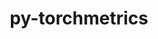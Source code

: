 ---
title: "py-torchmetrics"
layout: cache
categories: [package, develop]
meta: {"compilers": ["apple-clang@=16.0.0", "gcc@=11.4.0", "gcc@=13.2.0"], "num_specs": 190, "num_specs_by_stack": {"e4s": 8, "e4s-neoverse_v1": 4, "ml-darwin-aarch64-mps": 24, "ml-linux-aarch64-cpu": 34, "ml-linux-aarch64-cuda": 34, "ml-linux-x86_64-cpu": 34, "ml-linux-x86_64-cuda": 35, "root": 190}, "oss": ["sequoia", "ubuntu22.04", "ubuntu24.04"], "platforms": ["darwin", "linux"], "stacks": ["e4s", "e4s-neoverse_v1", "ml-darwin-aarch64-mps", "ml-linux-aarch64-cpu", "ml-linux-aarch64-cuda", "ml-linux-x86_64-cpu", "ml-linux-x86_64-cuda", "root"], "targets": ["aarch64", "neoverse_v1", "x86_64_v3"], "versions": ["1.6.0", "1.6.1", "1.6.2"]}
spec_details: [{"compiler": "apple-clang@=16.0.0", "hash": "25wtqin5hruwf7wlbxm6r72scxez2htk", "os": "sequoia", "platform": "darwin", "size": "-", "stacks": ["ml-darwin-aarch64-mps", "root"], "target": "aarch64", "variants": ["build_system=python_pip", "~image"], "versions": ["1.6.2"]}, {"compiler": "gcc@=13.2.0", "hash": "2jnzw7xkdejjjj2bu5vn4emdyaimbukd", "os": "ubuntu24.04", "platform": "linux", "size": "-", "stacks": ["ml-linux-aarch64-cpu", "root"], "target": "aarch64", "variants": ["build_system=python_pip", "~image"], "versions": ["1.6.1"]}, {"compiler": "gcc@=13.2.0", "hash": "2v6xzazdrjz32zfpq725cuo7ljwfbz54", "os": "ubuntu24.04", "platform": "linux", "size": "-", "stacks": ["ml-linux-aarch64-cpu", "root"], "target": "aarch64", "variants": ["build_system=python_pip", "~image"], "versions": ["1.6.2"]}, {"compiler": "apple-clang@=16.0.0", "hash": "2wak2chmlc4zn423zdxvupmnncrzgsxh", "os": "sequoia", "platform": "darwin", "size": "-", "stacks": ["ml-darwin-aarch64-mps", "root"], "target": "aarch64", "variants": ["build_system=python_pip", "~image"], "versions": ["1.6.2"]}, {"compiler": "gcc@=13.2.0", "hash": "34m77hkedypkvwkaaowmhaaltgkg7x3n", "os": "ubuntu24.04", "platform": "linux", "size": "-", "stacks": ["ml-linux-x86_64-cpu", "root"], "target": "x86_64_v3", "variants": ["build_system=python_pip", "~image"], "versions": ["1.6.2"]}, {"compiler": "gcc@=13.2.0", "hash": "36nk5tmipyu4ypyusr26w7d5gnfb2m2g", "os": "ubuntu24.04", "platform": "linux", "size": "-", "stacks": ["root"], "target": "x86_64_v3", "variants": ["build_system=python_pip", "~image"], "versions": ["1.6.2"]}, {"compiler": "gcc@=13.2.0", "hash": "37agagr7ziaigqlyx5achxjdsnl7k3y3", "os": "ubuntu24.04", "platform": "linux", "size": "-", "stacks": ["ml-linux-x86_64-cuda", "root"], "target": "x86_64_v3", "variants": ["build_system=python_pip", "~image"], "versions": ["1.6.1"]}, {"compiler": "gcc@=11.4.0", "hash": "3m2vpycpcsqwkr3p246bxboh2f2y2rbx", "os": "ubuntu22.04", "platform": "linux", "size": "-", "stacks": ["e4s", "root"], "target": "x86_64_v3", "variants": ["build_system=python_pip", "~image"], "versions": ["1.6.1"]}, {"compiler": "gcc@=13.2.0", "hash": "3qciakvnq5wbgzzk2io7vrbzx7zywvmh", "os": "ubuntu24.04", "platform": "linux", "size": "-", "stacks": ["ml-linux-aarch64-cuda", "root"], "target": "aarch64", "variants": ["build_system=python_pip", "~image"], "versions": ["1.6.1"]}, {"compiler": "gcc@=13.2.0", "hash": "3s3szvzz7csl6lr2cygfavoesra3malj", "os": "ubuntu24.04", "platform": "linux", "size": "-", "stacks": ["ml-linux-x86_64-cuda", "root"], "target": "x86_64_v3", "variants": ["build_system=python_pip", "~image"], "versions": ["1.6.2"]}, {"compiler": "gcc@=13.2.0", "hash": "3xwlmtt7kxvjhqy55dgkk2tg6oneqkjp", "os": "ubuntu24.04", "platform": "linux", "size": "-", "stacks": ["root"], "target": "aarch64", "variants": ["build_system=python_pip", "~image"], "versions": ["1.6.2"]}, {"compiler": "gcc@=13.2.0", "hash": "46nuqrlbmmdml4wva4bdod2ebse2o6pz", "os": "ubuntu24.04", "platform": "linux", "size": "-", "stacks": ["ml-linux-x86_64-cpu", "root"], "target": "x86_64_v3", "variants": ["build_system=python_pip", "~image"], "versions": ["1.6.2"]}, {"compiler": "gcc@=13.2.0", "hash": "4bljovjbzsqugk7smaxmiynkddubbbsg", "os": "ubuntu24.04", "platform": "linux", "size": "-", "stacks": ["ml-linux-x86_64-cpu", "root"], "target": "x86_64_v3", "variants": ["build_system=python_pip", "~image"], "versions": ["1.6.2"]}, {"compiler": "gcc@=13.2.0", "hash": "4k6dvxfgsvnryva5ikbjo6o75jyys3sp", "os": "ubuntu24.04", "platform": "linux", "size": "-", "stacks": ["ml-linux-x86_64-cpu", "root"], "target": "x86_64_v3", "variants": ["build_system=python_pip", "~image"], "versions": ["1.6.1"]}, {"compiler": "apple-clang@=16.0.0", "hash": "4l6xyjar5kiva5pzavew7joxlnjg53jo", "os": "sequoia", "platform": "darwin", "size": "-", "stacks": ["ml-darwin-aarch64-mps", "root"], "target": "aarch64", "variants": ["build_system=python_pip", "~image"], "versions": ["1.6.2"]}, {"compiler": "gcc@=13.2.0", "hash": "4ujfp7baq4q5d6mnwpksptoyclw7ikzi", "os": "ubuntu24.04", "platform": "linux", "size": "-", "stacks": ["ml-linux-x86_64-cuda", "root"], "target": "x86_64_v3", "variants": ["build_system=python_pip", "~image"], "versions": ["1.6.2"]}, {"compiler": "apple-clang@=16.0.0", "hash": "4ygunkcwptamsrmtsrr5apbjzqug5jno", "os": "sequoia", "platform": "darwin", "size": "-", "stacks": ["ml-darwin-aarch64-mps", "root"], "target": "aarch64", "variants": ["build_system=python_pip", "~image"], "versions": ["1.6.2"]}, {"compiler": "gcc@=13.2.0", "hash": "532ncbi5iayozj2n726jqwjr3knnui23", "os": "ubuntu24.04", "platform": "linux", "size": "-", "stacks": ["ml-linux-aarch64-cuda", "root"], "target": "aarch64", "variants": ["build_system=python_pip", "~image"], "versions": ["1.6.2"]}, {"compiler": "gcc@=11.4.0", "hash": "542hjb36d4yihlihpout3kzynjjdbr3s", "os": "ubuntu22.04", "platform": "linux", "size": "-", "stacks": ["e4s", "root"], "target": "x86_64_v3", "variants": ["build_system=python_pip", "~image"], "versions": ["1.6.2"]}, {"compiler": "gcc@=13.2.0", "hash": "5bx5ou74rnh76ukuoyxw6fnfh5esuiid", "os": "ubuntu24.04", "platform": "linux", "size": "-", "stacks": ["ml-linux-x86_64-cuda", "root"], "target": "x86_64_v3", "variants": ["build_system=python_pip", "~image"], "versions": ["1.6.2"]}, {"compiler": "gcc@=13.2.0", "hash": "5niqio4wppjao7thcbnu7pkbivmpuhft", "os": "ubuntu24.04", "platform": "linux", "size": "-", "stacks": ["ml-linux-x86_64-cpu", "root"], "target": "x86_64_v3", "variants": ["build_system=python_pip", "~image"], "versions": ["1.6.2"]}, {"compiler": "gcc@=13.2.0", "hash": "5ob72bnnyuv3fcdpyl5u74lqscub7rij", "os": "ubuntu24.04", "platform": "linux", "size": "-", "stacks": ["ml-linux-aarch64-cuda", "root"], "target": "aarch64", "variants": ["build_system=python_pip", "~image"], "versions": ["1.6.2"]}, {"compiler": "gcc@=13.2.0", "hash": "5pqb23bpysgifwzyeckxpuvpihyb4arj", "os": "ubuntu24.04", "platform": "linux", "size": "-", "stacks": ["ml-linux-x86_64-cpu", "root"], "target": "x86_64_v3", "variants": ["build_system=python_pip", "~image"], "versions": ["1.6.1"]}, {"compiler": "gcc@=13.2.0", "hash": "5wnihjvz6whul23ejlcincxckiphdnl4", "os": "ubuntu24.04", "platform": "linux", "size": "-", "stacks": ["ml-linux-x86_64-cuda", "root"], "target": "x86_64_v3", "variants": ["build_system=python_pip", "~image"], "versions": ["1.6.2"]}, {"compiler": "gcc@=13.2.0", "hash": "5xradg4jextppyqpxjzcecd644fza33w", "os": "ubuntu24.04", "platform": "linux", "size": "-", "stacks": ["ml-linux-x86_64-cpu", "root"], "target": "x86_64_v3", "variants": ["build_system=python_pip", "~image"], "versions": ["1.6.2"]}, {"compiler": "gcc@=13.2.0", "hash": "62gjfsay6yddewahqcl5trhaxqgqg333", "os": "ubuntu24.04", "platform": "linux", "size": "-", "stacks": ["ml-linux-x86_64-cpu", "root"], "target": "x86_64_v3", "variants": ["build_system=python_pip", "~image"], "versions": ["1.6.1"]}, {"compiler": "gcc@=13.2.0", "hash": "6canwssideep5jwlkt3bpr3lgh44rqwo", "os": "ubuntu24.04", "platform": "linux", "size": "-", "stacks": ["ml-linux-aarch64-cuda", "root"], "target": "aarch64", "variants": ["build_system=python_pip", "~image"], "versions": ["1.6.2"]}, {"compiler": "gcc@=13.2.0", "hash": "6f5nqyqakdh26dbv46af5rsogvjqc4rm", "os": "ubuntu24.04", "platform": "linux", "size": "-", "stacks": ["ml-linux-aarch64-cpu", "root"], "target": "aarch64", "variants": ["build_system=python_pip", "~image"], "versions": ["1.6.2"]}, {"compiler": "gcc@=13.2.0", "hash": "6tevvqtfrpfaoh7rbndja62bz52efd2y", "os": "ubuntu24.04", "platform": "linux", "size": "-", "stacks": ["ml-linux-x86_64-cpu", "root"], "target": "x86_64_v3", "variants": ["build_system=python_pip", "~image"], "versions": ["1.6.2"]}, {"compiler": "gcc@=13.2.0", "hash": "6usnspnjw5mgnocr3rlaipdz7kk7iosb", "os": "ubuntu24.04", "platform": "linux", "size": "-", "stacks": ["ml-linux-aarch64-cuda", "root"], "target": "aarch64", "variants": ["build_system=python_pip", "~image"], "versions": ["1.6.2"]}, {"compiler": "gcc@=13.2.0", "hash": "6v5bm2j4rm2ku7jcpb3bzermothvtyh3", "os": "ubuntu24.04", "platform": "linux", "size": "-", "stacks": ["ml-linux-x86_64-cpu", "root"], "target": "x86_64_v3", "variants": ["build_system=python_pip", "~image"], "versions": ["1.6.2"]}, {"compiler": "apple-clang@=16.0.0", "hash": "6xt3mlatafafx2tcu3cmpg26zvumcg6o", "os": "sequoia", "platform": "darwin", "size": "-", "stacks": ["ml-darwin-aarch64-mps", "root"], "target": "aarch64", "variants": ["build_system=python_pip", "~image"], "versions": ["1.6.2"]}, {"compiler": "gcc@=13.2.0", "hash": "7d3soniz6d7ietazyfwv6q4u2y5gkprs", "os": "ubuntu24.04", "platform": "linux", "size": "-", "stacks": ["ml-linux-aarch64-cuda", "root"], "target": "aarch64", "variants": ["build_system=python_pip", "~image"], "versions": ["1.6.1"]}, {"compiler": "gcc@=13.2.0", "hash": "7dhypxoaw55h2nonwefteq4xuzzacmkf", "os": "ubuntu24.04", "platform": "linux", "size": "-", "stacks": ["root"], "target": "x86_64_v3", "variants": ["build_system=python_pip", "~image"], "versions": ["1.6.2"]}, {"compiler": "gcc@=13.2.0", "hash": "7k2cmapd5efg6bzz7ts3twgixiqavekm", "os": "ubuntu24.04", "platform": "linux", "size": "-", "stacks": ["ml-linux-aarch64-cuda", "root"], "target": "aarch64", "variants": ["build_system=python_pip", "~image"], "versions": ["1.6.1"]}, {"compiler": "gcc@=13.2.0", "hash": "7wco3ebi27pxtdash6rux67n3l6jhvz6", "os": "ubuntu24.04", "platform": "linux", "size": "-", "stacks": ["ml-linux-x86_64-cpu", "root"], "target": "x86_64_v3", "variants": ["build_system=python_pip", "~image"], "versions": ["1.6.2"]}, {"compiler": "apple-clang@=16.0.0", "hash": "a25brt7tetxqf6scjpd6adibgt3lkzcx", "os": "sequoia", "platform": "darwin", "size": "-", "stacks": ["root"], "target": "aarch64", "variants": ["build_system=python_pip", "~image"], "versions": ["1.6.2"]}, {"compiler": "gcc@=13.2.0", "hash": "a3jlnjddlbamlmggpzdpvfjs72fjih7e", "os": "ubuntu24.04", "platform": "linux", "size": "-", "stacks": ["root"], "target": "x86_64_v3", "variants": ["build_system=python_pip", "~image"], "versions": ["1.6.2"]}, {"compiler": "gcc@=11.4.0", "hash": "aasfdjroeie6uukftonkvibv6noogskf", "os": "ubuntu22.04", "platform": "linux", "size": "-", "stacks": ["e4s-neoverse_v1", "root"], "target": "neoverse_v1", "variants": ["build_system=python_pip", "~image"], "versions": ["1.6.0"]}, {"compiler": "gcc@=13.2.0", "hash": "akxbcmmmg5ye2chzqiu7tva6cn2w4yvc", "os": "ubuntu24.04", "platform": "linux", "size": "-", "stacks": ["ml-linux-x86_64-cpu", "root"], "target": "x86_64_v3", "variants": ["build_system=python_pip", "~image"], "versions": ["1.6.2"]}, {"compiler": "gcc@=13.2.0", "hash": "anubjdgsj4saphxhewosh6zjkhnuv3dw", "os": "ubuntu24.04", "platform": "linux", "size": "-", "stacks": ["ml-linux-x86_64-cpu", "root"], "target": "x86_64_v3", "variants": ["build_system=python_pip", "~image"], "versions": ["1.6.1"]}, {"compiler": "gcc@=13.2.0", "hash": "aypdsi254igmp4i4fy5p2vhhpqmk2hob", "os": "ubuntu24.04", "platform": "linux", "size": "-", "stacks": ["ml-linux-aarch64-cpu", "root"], "target": "aarch64", "variants": ["build_system=python_pip", "~image"], "versions": ["1.6.2"]}, {"compiler": "gcc@=13.2.0", "hash": "bobzyycdbpcjzwcvufmteppqfnnyzop7", "os": "ubuntu24.04", "platform": "linux", "size": "-", "stacks": ["ml-linux-aarch64-cuda", "root"], "target": "aarch64", "variants": ["build_system=python_pip", "~image"], "versions": ["1.6.2"]}, {"compiler": "gcc@=13.2.0", "hash": "bppnpy34ojqzyu3ceouhvm5inyymds3l", "os": "ubuntu24.04", "platform": "linux", "size": "-", "stacks": ["ml-linux-x86_64-cuda", "root"], "target": "x86_64_v3", "variants": ["build_system=python_pip", "~image"], "versions": ["1.6.1"]}, {"compiler": "gcc@=13.2.0", "hash": "bqupaovzacaw5d3niqculuwxbixics3u", "os": "ubuntu24.04", "platform": "linux", "size": "-", "stacks": ["ml-linux-aarch64-cuda", "root"], "target": "aarch64", "variants": ["build_system=python_pip", "~image"], "versions": ["1.6.1"]}, {"compiler": "gcc@=13.2.0", "hash": "c432zqofjsirj2y6jdznnvz6t4sq3i2d", "os": "ubuntu24.04", "platform": "linux", "size": "-", "stacks": ["ml-linux-x86_64-cuda", "root"], "target": "x86_64_v3", "variants": ["build_system=python_pip", "~image"], "versions": ["1.6.2"]}, {"compiler": "gcc@=13.2.0", "hash": "cjowmxnfrct3syln3pvfu4ic72o6js4k", "os": "ubuntu24.04", "platform": "linux", "size": "-", "stacks": ["ml-linux-aarch64-cpu", "root"], "target": "aarch64", "variants": ["build_system=python_pip", "~image"], "versions": ["1.6.2"]}, {"compiler": "gcc@=13.2.0", "hash": "cm7y2kdc3a4iwl5runfeptovgrnxl5yo", "os": "ubuntu24.04", "platform": "linux", "size": "-", "stacks": ["ml-linux-aarch64-cpu", "root"], "target": "aarch64", "variants": ["build_system=python_pip", "~image"], "versions": ["1.6.1"]}, {"compiler": "gcc@=13.2.0", "hash": "coldurfbaxxhiyog22jscz7uura74wjr", "os": "ubuntu24.04", "platform": "linux", "size": "-", "stacks": ["ml-linux-aarch64-cuda", "root"], "target": "aarch64", "variants": ["build_system=python_pip", "~image"], "versions": ["1.6.2"]}, {"compiler": "gcc@=11.4.0", "hash": "cx6njgiai3b6reeihfsyscha45etfayo", "os": "ubuntu22.04", "platform": "linux", "size": "-", "stacks": ["e4s", "root"], "target": "x86_64_v3", "variants": ["build_system=python_pip", "~image"], "versions": ["1.6.2"]}, {"compiler": "apple-clang@=16.0.0", "hash": "cyxltmt7s3jzedip2b7zoqkrr6zrphjb", "os": "sequoia", "platform": "darwin", "size": "-", "stacks": ["ml-darwin-aarch64-mps", "root"], "target": "aarch64", "variants": ["build_system=python_pip", "~image"], "versions": ["1.6.2"]}, {"compiler": "gcc@=13.2.0", "hash": "ds5vmnds6qfn6tbeiocroskkxbcc457u", "os": "ubuntu24.04", "platform": "linux", "size": "-", "stacks": ["ml-linux-x86_64-cpu", "root"], "target": "x86_64_v3", "variants": ["build_system=python_pip", "~image"], "versions": ["1.6.2"]}, {"compiler": "gcc@=13.2.0", "hash": "dsqfism7wje4sxxfnk55nwiabg6huh5h", "os": "ubuntu24.04", "platform": "linux", "size": "-", "stacks": ["ml-linux-aarch64-cpu", "root"], "target": "aarch64", "variants": ["build_system=python_pip", "~image"], "versions": ["1.6.2"]}, {"compiler": "gcc@=13.2.0", "hash": "dzzs2hcljtknynzgdzhixr3tsppsln24", "os": "ubuntu24.04", "platform": "linux", "size": "-", "stacks": ["ml-linux-x86_64-cuda", "root"], "target": "x86_64_v3", "variants": ["build_system=python_pip", "~image"], "versions": ["1.6.1"]}, {"compiler": "gcc@=13.2.0", "hash": "edr53scgrzrtz3qzw5n6zo5bblpdlc5l", "os": "ubuntu24.04", "platform": "linux", "size": "-", "stacks": ["ml-linux-aarch64-cuda", "root"], "target": "aarch64", "variants": ["build_system=python_pip", "~image"], "versions": ["1.6.1"]}, {"compiler": "gcc@=13.2.0", "hash": "elkrnonm3hqr6aanvjderzvyb72vpjdl", "os": "ubuntu24.04", "platform": "linux", "size": "-", "stacks": ["ml-linux-x86_64-cpu", "root"], "target": "x86_64_v3", "variants": ["build_system=python_pip", "~image"], "versions": ["1.6.2"]}, {"compiler": "gcc@=13.2.0", "hash": "er6yuuhlf7qlvgzkd3u3sgf2rlfsafpx", "os": "ubuntu24.04", "platform": "linux", "size": "-", "stacks": ["ml-linux-x86_64-cuda", "root"], "target": "x86_64_v3", "variants": ["build_system=python_pip", "~image"], "versions": ["1.6.1"]}, {"compiler": "apple-clang@=16.0.0", "hash": "ev4x2zn6dg5m57nlegg3mrninn6o2ww5", "os": "sequoia", "platform": "darwin", "size": "-", "stacks": ["ml-darwin-aarch64-mps", "root"], "target": "aarch64", "variants": ["build_system=python_pip", "~image"], "versions": ["1.6.2"]}, {"compiler": "gcc@=11.4.0", "hash": "eyi7rb6lmzsrffqi6cfwkbl6plz2k3ul", "os": "ubuntu22.04", "platform": "linux", "size": "-", "stacks": ["e4s", "root"], "target": "x86_64_v3", "variants": ["build_system=python_pip", "~image"], "versions": ["1.6.2"]}, {"compiler": "gcc@=13.2.0", "hash": "ezvhowuja4dagyr2iuzicznkd52vbd5j", "os": "ubuntu24.04", "platform": "linux", "size": "-", "stacks": ["ml-linux-x86_64-cuda", "root"], "target": "x86_64_v3", "variants": ["build_system=python_pip", "~image"], "versions": ["1.6.2"]}, {"compiler": "gcc@=13.2.0", "hash": "fjcfylac7evbtjogsr7gxl6a2iioznsf", "os": "ubuntu24.04", "platform": "linux", "size": "-", "stacks": ["ml-linux-aarch64-cpu", "root"], "target": "aarch64", "variants": ["build_system=python_pip", "~image"], "versions": ["1.6.2"]}, {"compiler": "gcc@=13.2.0", "hash": "flmdc2x6ud7z7etxwct4zwmbxwkq5rug", "os": "ubuntu24.04", "platform": "linux", "size": "-", "stacks": ["ml-linux-x86_64-cuda", "root"], "target": "x86_64_v3", "variants": ["build_system=python_pip", "~image"], "versions": ["1.6.2"]}, {"compiler": "gcc@=13.2.0", "hash": "fnvyy7zdgxelurbgkhkdga3cr75wq523", "os": "ubuntu24.04", "platform": "linux", "size": "-", "stacks": ["ml-linux-x86_64-cuda", "root"], "target": "x86_64_v3", "variants": ["build_system=python_pip", "~image"], "versions": ["1.6.2"]}, {"compiler": "gcc@=13.2.0", "hash": "fsb7gmgxakhailc63w5frifwozrcia3p", "os": "ubuntu24.04", "platform": "linux", "size": "-", "stacks": ["ml-linux-aarch64-cuda", "root"], "target": "aarch64", "variants": ["build_system=python_pip", "~image"], "versions": ["1.6.2"]}, {"compiler": "gcc@=13.2.0", "hash": "fx6c3whmeulyi6kwwlrax7l7nd5kyqjl", "os": "ubuntu24.04", "platform": "linux", "size": "-", "stacks": ["ml-linux-aarch64-cpu", "root"], "target": "aarch64", "variants": ["build_system=python_pip", "~image"], "versions": ["1.6.2"]}, {"compiler": "gcc@=13.2.0", "hash": "gbu3iawfm2ok75ha4epr4hzbp54cnoqb", "os": "ubuntu24.04", "platform": "linux", "size": "-", "stacks": ["ml-linux-aarch64-cuda", "root"], "target": "aarch64", "variants": ["build_system=python_pip", "~image"], "versions": ["1.6.2"]}, {"compiler": "gcc@=13.2.0", "hash": "gbu556ixyyykneksbdbfkvlpyex2jyn3", "os": "ubuntu24.04", "platform": "linux", "size": "-", "stacks": ["ml-linux-x86_64-cpu", "root"], "target": "x86_64_v3", "variants": ["build_system=python_pip", "~image"], "versions": ["1.6.1"]}, {"compiler": "gcc@=13.2.0", "hash": "glzputjszxirp6pe3yjlrxxsf3dtkrdy", "os": "ubuntu24.04", "platform": "linux", "size": "-", "stacks": ["ml-linux-x86_64-cpu", "root"], "target": "x86_64_v3", "variants": ["build_system=python_pip", "~image"], "versions": ["1.6.2"]}, {"compiler": "gcc@=11.4.0", "hash": "gui6eoy5vwclvlni3a4iul52xruiibpv", "os": "ubuntu22.04", "platform": "linux", "size": "-", "stacks": ["e4s", "root"], "target": "x86_64_v3", "variants": ["build_system=python_pip", "~image"], "versions": ["1.6.2"]}, {"compiler": "apple-clang@=16.0.0", "hash": "h66klj423bnohj7mylu4ylxmkv6b44hj", "os": "sequoia", "platform": "darwin", "size": "-", "stacks": ["ml-darwin-aarch64-mps", "root"], "target": "aarch64", "variants": ["build_system=python_pip", "~image"], "versions": ["1.6.2"]}, {"compiler": "gcc@=13.2.0", "hash": "h66qunbz6koqswcgabs657b44hj4ngbb", "os": "ubuntu24.04", "platform": "linux", "size": "-", "stacks": ["ml-linux-aarch64-cuda", "root"], "target": "aarch64", "variants": ["build_system=python_pip", "~image"], "versions": ["1.6.2"]}, {"compiler": "gcc@=13.2.0", "hash": "h6derez3a5ca56qlk55pje6pr7j64tzt", "os": "ubuntu24.04", "platform": "linux", "size": "-", "stacks": ["ml-linux-aarch64-cpu", "root"], "target": "aarch64", "variants": ["build_system=python_pip", "~image"], "versions": ["1.6.1"]}, {"compiler": "gcc@=13.2.0", "hash": "ha2adf4kpbi3smpsxabl62bbplovon77", "os": "ubuntu24.04", "platform": "linux", "size": "-", "stacks": ["ml-linux-x86_64-cpu", "root"], "target": "x86_64_v3", "variants": ["build_system=python_pip", "~image"], "versions": ["1.6.2"]}, {"compiler": "apple-clang@=16.0.0", "hash": "hfaakwqklnvrsu4vmcoywpkysuq7mg6g", "os": "sequoia", "platform": "darwin", "size": "-", "stacks": ["root"], "target": "aarch64", "variants": ["build_system=python_pip", "~image"], "versions": ["1.6.2"]}, {"compiler": "gcc@=13.2.0", "hash": "hh745tje3nhqumsiitnxedubdkbrnxw7", "os": "ubuntu24.04", "platform": "linux", "size": "-", "stacks": ["ml-linux-aarch64-cuda", "root"], "target": "aarch64", "variants": ["build_system=python_pip", "~image"], "versions": ["1.6.2"]}, {"compiler": "gcc@=13.2.0", "hash": "hip7qh5yjuqn7zv6shqkiezox45ddtso", "os": "ubuntu24.04", "platform": "linux", "size": "-", "stacks": ["ml-linux-aarch64-cpu", "root"], "target": "aarch64", "variants": ["build_system=python_pip", "~image"], "versions": ["1.6.2"]}, {"compiler": "gcc@=13.2.0", "hash": "hzzlyksykjffbmusstnca6znsu7lfknm", "os": "ubuntu24.04", "platform": "linux", "size": "-", "stacks": ["ml-linux-aarch64-cuda", "root"], "target": "aarch64", "variants": ["build_system=python_pip", "~image"], "versions": ["1.6.2"]}, {"compiler": "gcc@=13.2.0", "hash": "i3l4iqfh5x553mzohbuy3v7aoxhpz3gt", "os": "ubuntu24.04", "platform": "linux", "size": "-", "stacks": ["ml-linux-aarch64-cuda", "root"], "target": "aarch64", "variants": ["build_system=python_pip", "~image"], "versions": ["1.6.1"]}, {"compiler": "gcc@=13.2.0", "hash": "i3qtufwnvswa5543lsty5o3cy6fqskm7", "os": "ubuntu24.04", "platform": "linux", "size": "-", "stacks": ["ml-linux-x86_64-cpu", "root"], "target": "x86_64_v3", "variants": ["build_system=python_pip", "~image"], "versions": ["1.6.2"]}, {"compiler": "apple-clang@=16.0.0", "hash": "i46duhpakjrmy5uk4jrvazi4icmlktis", "os": "sequoia", "platform": "darwin", "size": "-", "stacks": ["ml-darwin-aarch64-mps", "root"], "target": "aarch64", "variants": ["build_system=python_pip", "~image"], "versions": ["1.6.2"]}, {"compiler": "gcc@=13.2.0", "hash": "i4ra57m2i2thaedqlf2yob4q4eqwn4hp", "os": "ubuntu24.04", "platform": "linux", "size": "-", "stacks": ["ml-linux-aarch64-cpu", "root"], "target": "aarch64", "variants": ["build_system=python_pip", "~image"], "versions": ["1.6.2"]}, {"compiler": "gcc@=13.2.0", "hash": "icsq3rr3d7ycq34xjazswycqm73lzma4", "os": "ubuntu24.04", "platform": "linux", "size": "-", "stacks": ["ml-linux-aarch64-cuda", "root"], "target": "aarch64", "variants": ["build_system=python_pip", "~image"], "versions": ["1.6.2"]}, {"compiler": "gcc@=13.2.0", "hash": "ilrqhwsojqbfgbxn5wgkwekmqussf6yd", "os": "ubuntu24.04", "platform": "linux", "size": "-", "stacks": ["ml-linux-aarch64-cpu", "root"], "target": "aarch64", "variants": ["build_system=python_pip", "~image"], "versions": ["1.6.1"]}, {"compiler": "gcc@=13.2.0", "hash": "ithrwwd5ncrndacmhljkj3slrp5vtlvo", "os": "ubuntu24.04", "platform": "linux", "size": "-", "stacks": ["ml-linux-aarch64-cuda", "root"], "target": "aarch64", "variants": ["build_system=python_pip", "~image"], "versions": ["1.6.1"]}, {"compiler": "gcc@=13.2.0", "hash": "j3tdn5cgscc5gj2virv4uroyrlla3ffu", "os": "ubuntu24.04", "platform": "linux", "size": "-", "stacks": ["ml-linux-aarch64-cpu", "root"], "target": "aarch64", "variants": ["build_system=python_pip", "~image"], "versions": ["1.6.2"]}, {"compiler": "gcc@=13.2.0", "hash": "japer4csyqay6s3acacqcsy4yqjxdv6k", "os": "ubuntu24.04", "platform": "linux", "size": "-", "stacks": ["ml-linux-aarch64-cuda", "root"], "target": "aarch64", "variants": ["build_system=python_pip", "~image"], "versions": ["1.6.2"]}, {"compiler": "gcc@=13.2.0", "hash": "jc75drm5gcvojykb6i2y2hifmvigxn5f", "os": "ubuntu24.04", "platform": "linux", "size": "-", "stacks": ["ml-linux-x86_64-cuda", "root"], "target": "x86_64_v3", "variants": ["build_system=python_pip", "~image"], "versions": ["1.6.2"]}, {"compiler": "gcc@=13.2.0", "hash": "jcbrfpffdbpdz7kredy3brtp2j53ponv", "os": "ubuntu24.04", "platform": "linux", "size": "-", "stacks": ["ml-linux-aarch64-cpu", "root"], "target": "aarch64", "variants": ["build_system=python_pip", "~image"], "versions": ["1.6.2"]}, {"compiler": "gcc@=13.2.0", "hash": "jcvb35okqzit7yrh4hxv5u5m7xjftliq", "os": "ubuntu24.04", "platform": "linux", "size": "-", "stacks": ["ml-linux-x86_64-cuda", "root"], "target": "x86_64_v3", "variants": ["build_system=python_pip", "~image"], "versions": ["1.6.2"]}, {"compiler": "gcc@=13.2.0", "hash": "jk7tpmpzwraqaedloao3zbf2rstqnhvh", "os": "ubuntu24.04", "platform": "linux", "size": "-", "stacks": ["ml-linux-x86_64-cpu", "root"], "target": "x86_64_v3", "variants": ["build_system=python_pip", "~image"], "versions": ["1.6.2"]}, {"compiler": "gcc@=13.2.0", "hash": "jm4ytjzkcllvuno6bvob6geq5dvz7shs", "os": "ubuntu24.04", "platform": "linux", "size": "-", "stacks": ["ml-linux-aarch64-cuda", "root"], "target": "aarch64", "variants": ["build_system=python_pip", "~image"], "versions": ["1.6.2"]}, {"compiler": "gcc@=13.2.0", "hash": "jnusctnj7z5ohj43wuyl4dq7tbgf6s5k", "os": "ubuntu24.04", "platform": "linux", "size": "-", "stacks": ["ml-linux-aarch64-cuda", "root"], "target": "aarch64", "variants": ["build_system=python_pip", "~image"], "versions": ["1.6.2"]}, {"compiler": "gcc@=13.2.0", "hash": "joluwullt6gg4xhr6lprvcsx7x2npglc", "os": "ubuntu24.04", "platform": "linux", "size": "-", "stacks": ["ml-linux-aarch64-cpu", "root"], "target": "aarch64", "variants": ["build_system=python_pip", "~image"], "versions": ["1.6.1"]}, {"compiler": "gcc@=13.2.0", "hash": "juvb7znnshtbcegpgiyvtvuvpwwfqk5s", "os": "ubuntu24.04", "platform": "linux", "size": "-", "stacks": ["ml-linux-aarch64-cuda", "root"], "target": "aarch64", "variants": ["build_system=python_pip", "~image"], "versions": ["1.6.2"]}, {"compiler": "gcc@=13.2.0", "hash": "k6cxchaksm6jhqryo3xd6m5nqsnidwzz", "os": "ubuntu24.04", "platform": "linux", "size": "-", "stacks": ["ml-linux-x86_64-cpu", "root"], "target": "x86_64_v3", "variants": ["build_system=python_pip", "~image"], "versions": ["1.6.1"]}, {"compiler": "gcc@=13.2.0", "hash": "kgjam6eaey6eslshluouz65u3sbpkicy", "os": "ubuntu24.04", "platform": "linux", "size": "-", "stacks": ["ml-linux-x86_64-cpu", "root"], "target": "x86_64_v3", "variants": ["build_system=python_pip", "~image"], "versions": ["1.6.2"]}, {"compiler": "gcc@=13.2.0", "hash": "khtwegxuhpr6zvmmve45gms2y6rqmc2o", "os": "ubuntu24.04", "platform": "linux", "size": "-", "stacks": ["ml-linux-aarch64-cuda", "root"], "target": "aarch64", "variants": ["build_system=python_pip", "~image"], "versions": ["1.6.2"]}, {"compiler": "gcc@=13.2.0", "hash": "kkcpkxjckbiagx7ek5c7wqjcblxx3p2v", "os": "ubuntu24.04", "platform": "linux", "size": "-", "stacks": ["root"], "target": "aarch64", "variants": ["build_system=python_pip", "~image"], "versions": ["1.6.2"]}, {"compiler": "gcc@=13.2.0", "hash": "kqznnu6xam46w2vh5e4hlimvpt77o4b5", "os": "ubuntu24.04", "platform": "linux", "size": "-", "stacks": ["ml-linux-aarch64-cpu", "root"], "target": "aarch64", "variants": ["build_system=python_pip", "~image"], "versions": ["1.6.2"]}, {"compiler": "apple-clang@=16.0.0", "hash": "ksbavh7sghljfqgalzarqdhx2vffykys", "os": "sequoia", "platform": "darwin", "size": "-", "stacks": ["ml-darwin-aarch64-mps", "root"], "target": "aarch64", "variants": ["build_system=python_pip", "~image"], "versions": ["1.6.1"]}, {"compiler": "gcc@=13.2.0", "hash": "kw2h4ictwwrn5hrrro56jfkkmuniy3e2", "os": "ubuntu24.04", "platform": "linux", "size": "-", "stacks": ["root"], "target": "aarch64", "variants": ["build_system=python_pip", "~image"], "versions": ["1.6.2"]}, {"compiler": "gcc@=13.2.0", "hash": "lbt5vfm7kb2vgps22o3r3rrweuo3rzpx", "os": "ubuntu24.04", "platform": "linux", "size": "-", "stacks": ["ml-linux-aarch64-cpu", "root"], "target": "aarch64", "variants": ["build_system=python_pip", "~image"], "versions": ["1.6.1"]}, {"compiler": "gcc@=13.2.0", "hash": "ldurldvnspx23xqepcs6xkns5alvbauv", "os": "ubuntu24.04", "platform": "linux", "size": "-", "stacks": ["ml-linux-aarch64-cuda", "root"], "target": "aarch64", "variants": ["build_system=python_pip", "~image"], "versions": ["1.6.2"]}, {"compiler": "apple-clang@=16.0.0", "hash": "lhxn4bg377ctilbthm4fzuuy4j6lfrg4", "os": "sequoia", "platform": "darwin", "size": "-", "stacks": ["ml-darwin-aarch64-mps", "root"], "target": "aarch64", "variants": ["build_system=python_pip", "~image"], "versions": ["1.6.2"]}, {"compiler": "apple-clang@=16.0.0", "hash": "llv6q7yubnsfywrqzyruwvlxzsu7u3wz", "os": "sequoia", "platform": "darwin", "size": "-", "stacks": ["ml-darwin-aarch64-mps", "root"], "target": "aarch64", "variants": ["build_system=python_pip", "~image"], "versions": ["1.6.2"]}, {"compiler": "gcc@=11.4.0", "hash": "lqat4vj74bkixpizr7sidizulra3fm7t", "os": "ubuntu22.04", "platform": "linux", "size": "-", "stacks": ["e4s", "root"], "target": "x86_64_v3", "variants": ["build_system=python_pip", "~image"], "versions": ["1.6.2"]}, {"compiler": "gcc@=13.2.0", "hash": "lvel4ai3uu4tifxql4hnv5e6tgusmbl6", "os": "ubuntu24.04", "platform": "linux", "size": "-", "stacks": ["ml-linux-x86_64-cuda", "root"], "target": "x86_64_v3", "variants": ["build_system=python_pip", "~image"], "versions": ["1.6.2"]}, {"compiler": "gcc@=13.2.0", "hash": "lz4fkvo6igqoeicgxoxsh2eodlkzj4lk", "os": "ubuntu24.04", "platform": "linux", "size": "-", "stacks": ["ml-linux-aarch64-cpu", "root"], "target": "aarch64", "variants": ["build_system=python_pip", "~image"], "versions": ["1.6.2"]}, {"compiler": "apple-clang@=16.0.0", "hash": "lz5vbbxacflvuipml3ixlaiyd57cqflw", "os": "sequoia", "platform": "darwin", "size": "-", "stacks": ["ml-darwin-aarch64-mps", "root"], "target": "aarch64", "variants": ["build_system=python_pip", "~image"], "versions": ["1.6.2"]}, {"compiler": "gcc@=13.2.0", "hash": "m5cmnyp7xufnoxu4ahgz4xz2cisvc6tz", "os": "ubuntu24.04", "platform": "linux", "size": "-", "stacks": ["ml-linux-aarch64-cpu", "root"], "target": "aarch64", "variants": ["build_system=python_pip", "~image"], "versions": ["1.6.2"]}, {"compiler": "gcc@=13.2.0", "hash": "minytypqcgluhdrn75ofytl5g7arbpke", "os": "ubuntu24.04", "platform": "linux", "size": "-", "stacks": ["ml-linux-x86_64-cuda", "root"], "target": "x86_64_v3", "variants": ["build_system=python_pip", "~image"], "versions": ["1.6.1"]}, {"compiler": "gcc@=13.2.0", "hash": "mtovy6yeutmp3mnhryiavxn5vkcloetm", "os": "ubuntu24.04", "platform": "linux", "size": "-", "stacks": ["ml-linux-x86_64-cuda", "root"], "target": "x86_64_v3", "variants": ["build_system=python_pip", "~image"], "versions": ["1.6.2"]}, {"compiler": "gcc@=13.2.0", "hash": "mufverbj5mxuxumpnfv7konhgvfwm5c4", "os": "ubuntu24.04", "platform": "linux", "size": "-", "stacks": ["root"], "target": "aarch64", "variants": ["build_system=python_pip", "~image"], "versions": ["1.6.2"]}, {"compiler": "gcc@=13.2.0", "hash": "n3xw7j7fmykrvcqstqxefbbpdb3yjwkb", "os": "ubuntu24.04", "platform": "linux", "size": "-", "stacks": ["ml-linux-aarch64-cpu", "root"], "target": "aarch64", "variants": ["build_system=python_pip", "~image"], "versions": ["1.6.2"]}, {"compiler": "gcc@=13.2.0", "hash": "nfd3ovirnupj6manpebtylkfd4t4plpo", "os": "ubuntu24.04", "platform": "linux", "size": "-", "stacks": ["ml-linux-x86_64-cuda", "root"], "target": "x86_64_v3", "variants": ["build_system=python_pip", "~image"], "versions": ["1.6.2"]}, {"compiler": "gcc@=11.4.0", "hash": "nfjfage57vxd2lp2vqcgipt7yfpf7c7h", "os": "ubuntu22.04", "platform": "linux", "size": "-", "stacks": ["e4s-neoverse_v1", "root"], "target": "neoverse_v1", "variants": ["build_system=python_pip", "~image"], "versions": ["1.6.0"]}, {"compiler": "gcc@=13.2.0", "hash": "nfq3ukmlp3dkpajbgxcjepkwdya3if5a", "os": "ubuntu24.04", "platform": "linux", "size": "-", "stacks": ["root"], "target": "aarch64", "variants": ["build_system=python_pip", "~image"], "versions": ["1.6.2"]}, {"compiler": "gcc@=13.2.0", "hash": "npugfjpa66qz2rlac32augs6znx6pro6", "os": "ubuntu24.04", "platform": "linux", "size": "-", "stacks": ["ml-linux-x86_64-cuda", "root"], "target": "x86_64_v3", "variants": ["build_system=python_pip", "~image"], "versions": ["1.6.1"]}, {"compiler": "gcc@=13.2.0", "hash": "nsabjs5fycgeectoiezqwefhtp7k7uch", "os": "ubuntu24.04", "platform": "linux", "size": "-", "stacks": ["ml-linux-x86_64-cuda", "root"], "target": "x86_64_v3", "variants": ["build_system=python_pip", "~image"], "versions": ["1.6.2"]}, {"compiler": "apple-clang@=16.0.0", "hash": "nz6g67mmndkw4c5oqstaxatgpdcn5ltg", "os": "sequoia", "platform": "darwin", "size": "-", "stacks": ["ml-darwin-aarch64-mps", "root"], "target": "aarch64", "variants": ["build_system=python_pip", "~image"], "versions": ["1.6.2"]}, {"compiler": "apple-clang@=16.0.0", "hash": "o6m5rtxpaqquber5qdxxydcczoqeyd4x", "os": "sequoia", "platform": "darwin", "size": "-", "stacks": ["ml-darwin-aarch64-mps", "root"], "target": "aarch64", "variants": ["build_system=python_pip", "~image"], "versions": ["1.6.2"]}, {"compiler": "gcc@=13.2.0", "hash": "oa76dsmnrdj6wdrauntrvjxkbnjyqf7p", "os": "ubuntu24.04", "platform": "linux", "size": "-", "stacks": ["ml-linux-x86_64-cuda", "root"], "target": "x86_64_v3", "variants": ["build_system=python_pip", "~image"], "versions": ["1.6.1"]}, {"compiler": "gcc@=13.2.0", "hash": "omywvqwghxpqfk7vbatxqea3hoxlnbbb", "os": "ubuntu24.04", "platform": "linux", "size": "-", "stacks": ["ml-linux-x86_64-cuda", "root"], "target": "x86_64_v3", "variants": ["build_system=python_pip", "~image"], "versions": ["1.6.2"]}, {"compiler": "gcc@=13.2.0", "hash": "otzuhg7bw3nle3e5tvvzbaba4cp3slu4", "os": "ubuntu24.04", "platform": "linux", "size": "-", "stacks": ["ml-linux-x86_64-cuda", "root"], "target": "x86_64_v3", "variants": ["build_system=python_pip", "~image"], "versions": ["1.6.2"]}, {"compiler": "gcc@=13.2.0", "hash": "oysuaf3yaoabi3e3edlpucvxpaqdzglg", "os": "ubuntu24.04", "platform": "linux", "size": "-", "stacks": ["ml-linux-x86_64-cuda", "root"], "target": "x86_64_v3", "variants": ["build_system=python_pip", "~image"], "versions": ["1.6.2"]}, {"compiler": "gcc@=13.2.0", "hash": "ozvxk6oexa6t67v5rpcu7nmmsq57tyon", "os": "ubuntu24.04", "platform": "linux", "size": "-", "stacks": ["ml-linux-aarch64-cpu", "root"], "target": "aarch64", "variants": ["build_system=python_pip", "~image"], "versions": ["1.6.2"]}, {"compiler": "gcc@=13.2.0", "hash": "p4766lanvwulaur45ghuwxoib5o35hrw", "os": "ubuntu24.04", "platform": "linux", "size": "-", "stacks": ["ml-linux-aarch64-cuda", "root"], "target": "aarch64", "variants": ["build_system=python_pip", "~image"], "versions": ["1.6.1"]}, {"compiler": "gcc@=13.2.0", "hash": "pdshqwf5jabbgrtheaycdios7c255ki4", "os": "ubuntu24.04", "platform": "linux", "size": "-", "stacks": ["ml-linux-aarch64-cpu", "root"], "target": "aarch64", "variants": ["build_system=python_pip", "~image"], "versions": ["1.6.2"]}, {"compiler": "gcc@=13.2.0", "hash": "pe3u6wthmpuglvg5emj7da2bwodavsnd", "os": "ubuntu24.04", "platform": "linux", "size": "-", "stacks": ["ml-linux-x86_64-cuda", "root"], "target": "x86_64_v3", "variants": ["build_system=python_pip", "~image"], "versions": ["1.6.1"]}, {"compiler": "gcc@=13.2.0", "hash": "pppfvkik74ztyewymsw2xg6x7d45zohn", "os": "ubuntu24.04", "platform": "linux", "size": "-", "stacks": ["ml-linux-x86_64-cpu", "root"], "target": "x86_64_v3", "variants": ["build_system=python_pip", "~image"], "versions": ["1.6.2"]}, {"compiler": "gcc@=13.2.0", "hash": "puww4kgurcrf2fposldv6sjpza5dyiux", "os": "ubuntu24.04", "platform": "linux", "size": "-", "stacks": ["ml-linux-x86_64-cpu", "root"], "target": "x86_64_v3", "variants": ["build_system=python_pip", "~image"], "versions": ["1.6.2"]}, {"compiler": "gcc@=13.2.0", "hash": "pvgn4j52bq3lcethbicvpxhrqfyc3uqz", "os": "ubuntu24.04", "platform": "linux", "size": "-", "stacks": ["ml-linux-aarch64-cpu", "root"], "target": "aarch64", "variants": ["build_system=python_pip", "~image"], "versions": ["1.6.2"]}, {"compiler": "apple-clang@=16.0.0", "hash": "pzjvtul4dqdg64tgkjss2akyzkjduque", "os": "sequoia", "platform": "darwin", "size": "-", "stacks": ["ml-darwin-aarch64-mps", "root"], "target": "aarch64", "variants": ["build_system=python_pip", "~image"], "versions": ["1.6.1"]}, {"compiler": "gcc@=13.2.0", "hash": "qdme4zr636w4nz4az7lpxv5if3iaw2ry", "os": "ubuntu24.04", "platform": "linux", "size": "-", "stacks": ["ml-linux-x86_64-cuda", "root"], "target": "x86_64_v3", "variants": ["build_system=python_pip", "~image"], "versions": ["1.6.1"]}, {"compiler": "gcc@=13.2.0", "hash": "qf3ogcwigj77ql2qowgx4c4pdbgpqaj7", "os": "ubuntu24.04", "platform": "linux", "size": "-", "stacks": ["ml-linux-x86_64-cuda", "root"], "target": "x86_64_v3", "variants": ["build_system=python_pip", "~image"], "versions": ["1.6.2"]}, {"compiler": "gcc@=13.2.0", "hash": "qjaa5tr7jglxyoxhky6uy5u6zecr5wie", "os": "ubuntu24.04", "platform": "linux", "size": "-", "stacks": ["root"], "target": "x86_64_v3", "variants": ["build_system=python_pip", "~image"], "versions": ["1.6.2"]}, {"compiler": "gcc@=11.4.0", "hash": "qjrktfz3xpijzwkk5yqw3yzps5omi6s2", "os": "ubuntu22.04", "platform": "linux", "size": "-", "stacks": ["e4s", "root"], "target": "x86_64_v3", "variants": ["build_system=python_pip", "~image"], "versions": ["1.6.1"]}, {"compiler": "gcc@=13.2.0", "hash": "qk6jv26pqfowyialux4oxzkrf4cfcqkf", "os": "ubuntu24.04", "platform": "linux", "size": "-", "stacks": ["ml-linux-x86_64-cuda", "root"], "target": "x86_64_v3", "variants": ["build_system=python_pip", "~image"], "versions": ["1.6.2"]}, {"compiler": "gcc@=13.2.0", "hash": "qn64jzocizjg5slgnfazkudozueev3fl", "os": "ubuntu24.04", "platform": "linux", "size": "-", "stacks": ["ml-linux-x86_64-cuda", "root"], "target": "x86_64_v3", "variants": ["build_system=python_pip", "~image"], "versions": ["1.6.2"]}, {"compiler": "gcc@=13.2.0", "hash": "qn6emsos2hy7pyaqrw275uxauttmhxqv", "os": "ubuntu24.04", "platform": "linux", "size": "-", "stacks": ["ml-linux-aarch64-cpu", "root"], "target": "aarch64", "variants": ["build_system=python_pip", "~image"], "versions": ["1.6.2"]}, {"compiler": "gcc@=13.2.0", "hash": "qusc6woasm3spbz23gb5eypxc52bfoy5", "os": "ubuntu24.04", "platform": "linux", "size": "-", "stacks": ["ml-linux-x86_64-cuda", "root"], "target": "x86_64_v3", "variants": ["build_system=python_pip", "~image"], "versions": ["1.6.2"]}, {"compiler": "gcc@=13.2.0", "hash": "qye3qf6alkhs7kfm6w2hg4b6okebb43p", "os": "ubuntu24.04", "platform": "linux", "size": "-", "stacks": ["ml-linux-aarch64-cuda", "root"], "target": "aarch64", "variants": ["build_system=python_pip", "~image"], "versions": ["1.6.2"]}, {"compiler": "gcc@=13.2.0", "hash": "r3okzbxx7cfsbtnzfjlch5ozei65r7f5", "os": "ubuntu24.04", "platform": "linux", "size": "-", "stacks": ["ml-linux-x86_64-cpu", "root"], "target": "x86_64_v3", "variants": ["build_system=python_pip", "~image"], "versions": ["1.6.2"]}, {"compiler": "apple-clang@=16.0.0", "hash": "r57dlm5g2ws2o7rvb7ygr6h44nrkz3xq", "os": "sequoia", "platform": "darwin", "size": "-", "stacks": ["ml-darwin-aarch64-mps", "root"], "target": "aarch64", "variants": ["build_system=python_pip", "~image"], "versions": ["1.6.2"]}, {"compiler": "apple-clang@=16.0.0", "hash": "r7au6t3db3je6t6g5jseb7woskvr5t2g", "os": "sequoia", "platform": "darwin", "size": "-", "stacks": ["ml-darwin-aarch64-mps", "root"], "target": "aarch64", "variants": ["build_system=python_pip", "~image"], "versions": ["1.6.2"]}, {"compiler": "apple-clang@=16.0.0", "hash": "rc2qgnbhenbjjvh6glyqdylorlx3gl3s", "os": "sequoia", "platform": "darwin", "size": "-", "stacks": ["ml-darwin-aarch64-mps", "root"], "target": "aarch64", "variants": ["build_system=python_pip", "~image"], "versions": ["1.6.2"]}, {"compiler": "gcc@=13.2.0", "hash": "rcsit5zzn7m7z34qhmxthtias564qrki", "os": "ubuntu24.04", "platform": "linux", "size": "-", "stacks": ["root"], "target": "aarch64", "variants": ["build_system=python_pip", "~image"], "versions": ["1.6.2"]}, {"compiler": "gcc@=13.2.0", "hash": "rcyq4dqqiy5mvoiatiebmjmdzavu5gqa", "os": "ubuntu24.04", "platform": "linux", "size": "-", "stacks": ["ml-linux-x86_64-cuda", "root"], "target": "x86_64_v3", "variants": ["build_system=python_pip", "~image"], "versions": ["1.6.2"]}, {"compiler": "gcc@=13.2.0", "hash": "reyvg55hxwk2qvz3c6o3r3uiazpt4lo4", "os": "ubuntu24.04", "platform": "linux", "size": "-", "stacks": ["ml-linux-aarch64-cuda", "root"], "target": "aarch64", "variants": ["build_system=python_pip", "~image"], "versions": ["1.6.2"]}, {"compiler": "gcc@=13.2.0", "hash": "rqeo7fafncwyvi3jlw6yle7popfkzior", "os": "ubuntu24.04", "platform": "linux", "size": "-", "stacks": ["ml-linux-aarch64-cuda", "root"], "target": "aarch64", "variants": ["build_system=python_pip", "~image"], "versions": ["1.6.2"]}, {"compiler": "gcc@=13.2.0", "hash": "s3iy7ften5ktdlpt3r5dz7iplwkmirei", "os": "ubuntu24.04", "platform": "linux", "size": "-", "stacks": ["ml-linux-aarch64-cuda", "root"], "target": "aarch64", "variants": ["build_system=python_pip", "~image"], "versions": ["1.6.2"]}, {"compiler": "gcc@=13.2.0", "hash": "spnt7y57hdgbg37e36k3qd3rauyjvnnu", "os": "ubuntu24.04", "platform": "linux", "size": "-", "stacks": ["ml-linux-x86_64-cpu", "root"], "target": "x86_64_v3", "variants": ["build_system=python_pip", "~image"], "versions": ["1.6.1"]}, {"compiler": "gcc@=13.2.0", "hash": "sq3u6jb267qt7n3oorar43ckmctvc2sz", "os": "ubuntu24.04", "platform": "linux", "size": "-", "stacks": ["root"], "target": "x86_64_v3", "variants": ["build_system=python_pip", "~image"], "versions": ["1.6.2"]}, {"compiler": "gcc@=13.2.0", "hash": "svcq6tobmzmsynpbyw3uvlar6pbn72q6", "os": "ubuntu24.04", "platform": "linux", "size": "-", "stacks": ["root"], "target": "x86_64_v3", "variants": ["build_system=python_pip", "~image"], "versions": ["1.6.2"]}, {"compiler": "gcc@=11.4.0", "hash": "svt54ovs6cfmbaiwqztp4jznvpk62y57", "os": "ubuntu22.04", "platform": "linux", "size": "-", "stacks": ["e4s", "root"], "target": "x86_64_v3", "variants": ["build_system=python_pip", "~image"], "versions": ["1.6.2"]}, {"compiler": "gcc@=13.2.0", "hash": "t35gth5lkhjexatic6dwqbcmax4nomfy", "os": "ubuntu24.04", "platform": "linux", "size": "-", "stacks": ["ml-linux-aarch64-cuda", "root"], "target": "aarch64", "variants": ["build_system=python_pip", "~image"], "versions": ["1.6.2"]}, {"compiler": "gcc@=13.2.0", "hash": "t5kdetrm3ziprvorzszwintc2nplxgbz", "os": "ubuntu24.04", "platform": "linux", "size": "-", "stacks": ["ml-linux-x86_64-cuda", "root"], "target": "x86_64_v3", "variants": ["build_system=python_pip", "~image"], "versions": ["1.6.2"]}, {"compiler": "gcc@=13.2.0", "hash": "tbssofccaztj62bjt6x47cgmviazixq7", "os": "ubuntu24.04", "platform": "linux", "size": "-", "stacks": ["ml-linux-x86_64-cuda", "root"], "target": "x86_64_v3", "variants": ["build_system=python_pip", "~image"], "versions": ["1.6.2"]}, {"compiler": "apple-clang@=16.0.0", "hash": "tkaxen7ugj3udktceco6cvz42atq52sv", "os": "sequoia", "platform": "darwin", "size": "-", "stacks": ["ml-darwin-aarch64-mps", "root"], "target": "aarch64", "variants": ["build_system=python_pip", "~image"], "versions": ["1.6.2"]}, {"compiler": "gcc@=13.2.0", "hash": "ts34k4obwcpy5wjsit2fl6gzgf35grkz", "os": "ubuntu24.04", "platform": "linux", "size": "-", "stacks": ["ml-linux-aarch64-cpu", "root"], "target": "aarch64", "variants": ["build_system=python_pip", "~image"], "versions": ["1.6.1"]}, {"compiler": "apple-clang@=16.0.0", "hash": "tzmcanpjlomx5bfjujsnujgmexqlo57r", "os": "sequoia", "platform": "darwin", "size": "-", "stacks": ["ml-darwin-aarch64-mps", "root"], "target": "aarch64", "variants": ["build_system=python_pip", "~image"], "versions": ["1.6.1"]}, {"compiler": "apple-clang@=16.0.0", "hash": "ufe2m5novzw4hzt54taszmghld5auaan", "os": "sequoia", "platform": "darwin", "size": "-", "stacks": ["ml-darwin-aarch64-mps", "root"], "target": "aarch64", "variants": ["build_system=python_pip", "~image"], "versions": ["1.6.1"]}, {"compiler": "gcc@=11.4.0", "hash": "ugfkskmczqbghv2t35y7chq6bafbtpg2", "os": "ubuntu22.04", "platform": "linux", "size": "-", "stacks": ["root"], "target": "x86_64_v3", "variants": ["build_system=python_pip", "~image"], "versions": ["1.6.2"]}, {"compiler": "gcc@=13.2.0", "hash": "upkem2g5avj6ugji57fmn566kro4edqr", "os": "ubuntu24.04", "platform": "linux", "size": "-", "stacks": ["ml-linux-x86_64-cpu", "root"], "target": "x86_64_v3", "variants": ["build_system=python_pip", "~image"], "versions": ["1.6.1"]}, {"compiler": "gcc@=13.2.0", "hash": "uth3gv765gu23fye74gicvabaqboscis", "os": "ubuntu24.04", "platform": "linux", "size": "-", "stacks": ["ml-linux-x86_64-cpu", "root"], "target": "x86_64_v3", "variants": ["build_system=python_pip", "~image"], "versions": ["1.6.2"]}, {"compiler": "gcc@=13.2.0", "hash": "vmse3mugz5xuftfiy7zwfobdpwso7fez", "os": "ubuntu24.04", "platform": "linux", "size": "-", "stacks": ["ml-linux-aarch64-cuda", "root"], "target": "aarch64", "variants": ["build_system=python_pip", "~image"], "versions": ["1.6.2"]}, {"compiler": "gcc@=13.2.0", "hash": "vrq6mhlzpo6taxpttofqsik6ke2cfdx7", "os": "ubuntu24.04", "platform": "linux", "size": "-", "stacks": ["ml-linux-x86_64-cpu", "root"], "target": "x86_64_v3", "variants": ["build_system=python_pip", "~image"], "versions": ["1.6.2"]}, {"compiler": "gcc@=13.2.0", "hash": "vxcco222n4w2q7jeodiocip3vyqqmzd7", "os": "ubuntu24.04", "platform": "linux", "size": "-", "stacks": ["ml-linux-x86_64-cpu", "root"], "target": "x86_64_v3", "variants": ["build_system=python_pip", "~image"], "versions": ["1.6.2"]}, {"compiler": "gcc@=13.2.0", "hash": "vz5ahq5zsyd6abp36lezsft2sfo4bpyz", "os": "ubuntu24.04", "platform": "linux", "size": "-", "stacks": ["ml-linux-aarch64-cpu", "root"], "target": "aarch64", "variants": ["build_system=python_pip", "~image"], "versions": ["1.6.2"]}, {"compiler": "gcc@=13.2.0", "hash": "vz6og2apgt42vc32esx7xzhxvrvmwigu", "os": "ubuntu24.04", "platform": "linux", "size": "-", "stacks": ["ml-linux-aarch64-cpu", "root"], "target": "aarch64", "variants": ["build_system=python_pip", "~image"], "versions": ["1.6.2"]}, {"compiler": "gcc@=13.2.0", "hash": "w7pgug2pww7blpcpowdolyae2t6ucaa4", "os": "ubuntu24.04", "platform": "linux", "size": "-", "stacks": ["ml-linux-x86_64-cuda", "root"], "target": "x86_64_v3", "variants": ["build_system=python_pip", "~image"], "versions": ["1.6.2"]}, {"compiler": "gcc@=13.2.0", "hash": "wajtueoa3nsv3uz4mb2z6hifjnlympbn", "os": "ubuntu24.04", "platform": "linux", "size": "-", "stacks": ["ml-linux-aarch64-cuda", "root"], "target": "aarch64", "variants": ["build_system=python_pip", "~image"], "versions": ["1.6.1"]}, {"compiler": "apple-clang@=16.0.0", "hash": "wen43x3jpw7cufdmnmwjdpgzstmcvb4r", "os": "sequoia", "platform": "darwin", "size": "-", "stacks": ["ml-darwin-aarch64-mps", "root"], "target": "aarch64", "variants": ["build_system=python_pip", "~image"], "versions": ["1.6.2"]}, {"compiler": "gcc@=11.4.0", "hash": "whu2kiu3d4h4rlix6iozutsjidj5gpww", "os": "ubuntu22.04", "platform": "linux", "size": "-", "stacks": ["e4s-neoverse_v1", "root"], "target": "neoverse_v1", "variants": ["build_system=python_pip", "~image"], "versions": ["1.6.0"]}, {"compiler": "gcc@=13.2.0", "hash": "wyqzllic5w3wko24psamdcqfhpxqfjks", "os": "ubuntu24.04", "platform": "linux", "size": "-", "stacks": ["ml-linux-aarch64-cpu", "root"], "target": "aarch64", "variants": ["build_system=python_pip", "~image"], "versions": ["1.6.1"]}, {"compiler": "gcc@=13.2.0", "hash": "x4eakmzxb63ldfri6ldgaf3fh7fimpxk", "os": "ubuntu24.04", "platform": "linux", "size": "-", "stacks": ["ml-linux-x86_64-cpu", "root"], "target": "x86_64_v3", "variants": ["build_system=python_pip", "~image"], "versions": ["1.6.2"]}, {"compiler": "gcc@=13.2.0", "hash": "xk6tbbxswnaltfceoyihuqc72eww7f7r", "os": "ubuntu24.04", "platform": "linux", "size": "-", "stacks": ["ml-linux-x86_64-cpu", "root"], "target": "x86_64_v3", "variants": ["build_system=python_pip", "~image"], "versions": ["1.6.2"]}, {"compiler": "gcc@=13.2.0", "hash": "yed7xveqolpwhtvz7sw6zhpaju32orin", "os": "ubuntu24.04", "platform": "linux", "size": "-", "stacks": ["root"], "target": "aarch64", "variants": ["build_system=python_pip", "~image"], "versions": ["1.6.2"]}, {"compiler": "gcc@=11.4.0", "hash": "yffekwobw52thlarxnvauaqszftqdqjo", "os": "ubuntu22.04", "platform": "linux", "size": "-", "stacks": ["e4s-neoverse_v1", "root"], "target": "neoverse_v1", "variants": ["build_system=python_pip", "~image"], "versions": ["1.6.0"]}, {"compiler": "gcc@=13.2.0", "hash": "ygkx36tg2cggbw5h7na4tveexwmk7hqm", "os": "ubuntu24.04", "platform": "linux", "size": "-", "stacks": ["ml-linux-x86_64-cuda", "root"], "target": "x86_64_v3", "variants": ["build_system=python_pip", "~image"], "versions": ["1.6.2"]}, {"compiler": "gcc@=13.2.0", "hash": "yi7srvivyyeumz2z77ka7io77rhcad7i", "os": "ubuntu24.04", "platform": "linux", "size": "-", "stacks": ["root"], "target": "aarch64", "variants": ["build_system=python_pip", "~image"], "versions": ["1.6.2"]}, {"compiler": "gcc@=13.2.0", "hash": "ynoaj7odbhai5mzaphmecgy735r6efmm", "os": "ubuntu24.04", "platform": "linux", "size": "-", "stacks": ["ml-linux-aarch64-cpu", "root"], "target": "aarch64", "variants": ["build_system=python_pip", "~image"], "versions": ["1.6.2"]}, {"compiler": "gcc@=13.2.0", "hash": "yr5fvn2kpvjggaapppa7wzjrkyzjqenn", "os": "ubuntu24.04", "platform": "linux", "size": "-", "stacks": ["ml-linux-aarch64-cuda", "root"], "target": "aarch64", "variants": ["build_system=python_pip", "~image"], "versions": ["1.6.2"]}, {"compiler": "gcc@=13.2.0", "hash": "ytxq7h3ppfbc6wyqyla7vfismreqmb4s", "os": "ubuntu24.04", "platform": "linux", "size": "-", "stacks": ["ml-linux-x86_64-cpu", "root"], "target": "x86_64_v3", "variants": ["build_system=python_pip", "~image"], "versions": ["1.6.2"]}, {"compiler": "gcc@=13.2.0", "hash": "ywozjltdmz2gjkbgfyzbml6vlahsqem4", "os": "ubuntu24.04", "platform": "linux", "size": "-", "stacks": ["ml-linux-aarch64-cpu", "root"], "target": "aarch64", "variants": ["build_system=python_pip", "~image"], "versions": ["1.6.1"]}, {"compiler": "gcc@=13.2.0", "hash": "z7rer6unnoy33jer3p3yd5zcrbjfejpd", "os": "ubuntu24.04", "platform": "linux", "size": "-", "stacks": ["ml-linux-aarch64-cpu", "root"], "target": "aarch64", "variants": ["build_system=python_pip", "~image"], "versions": ["1.6.2"]}, {"compiler": "gcc@=13.2.0", "hash": "zej7vumfferkmobdw7jvnrybpp3utdk2", "os": "ubuntu24.04", "platform": "linux", "size": "-", "stacks": ["ml-linux-aarch64-cpu", "root"], "target": "aarch64", "variants": ["build_system=python_pip", "~image"], "versions": ["1.6.2"]}, {"compiler": "apple-clang@=16.0.0", "hash": "zi7yqa56sz45f5lx6572rxlrc7urqs4m", "os": "sequoia", "platform": "darwin", "size": "-", "stacks": ["ml-darwin-aarch64-mps", "root"], "target": "aarch64", "variants": ["build_system=python_pip", "~image"], "versions": ["1.6.2"]}, {"compiler": "gcc@=13.2.0", "hash": "zpssybznmnecnm4suepmhp3ignufzty5", "os": "ubuntu24.04", "platform": "linux", "size": "-", "stacks": ["ml-linux-x86_64-cpu", "root"], "target": "x86_64_v3", "variants": ["build_system=python_pip", "~image"], "versions": ["1.6.2"]}, {"compiler": "gcc@=13.2.0", "hash": "zq26abiln4tvwpreft6wlashcp42mqr3", "os": "ubuntu24.04", "platform": "linux", "size": "-", "stacks": ["ml-linux-aarch64-cpu", "root"], "target": "aarch64", "variants": ["build_system=python_pip", "~image"], "versions": ["1.6.2"]}]
---